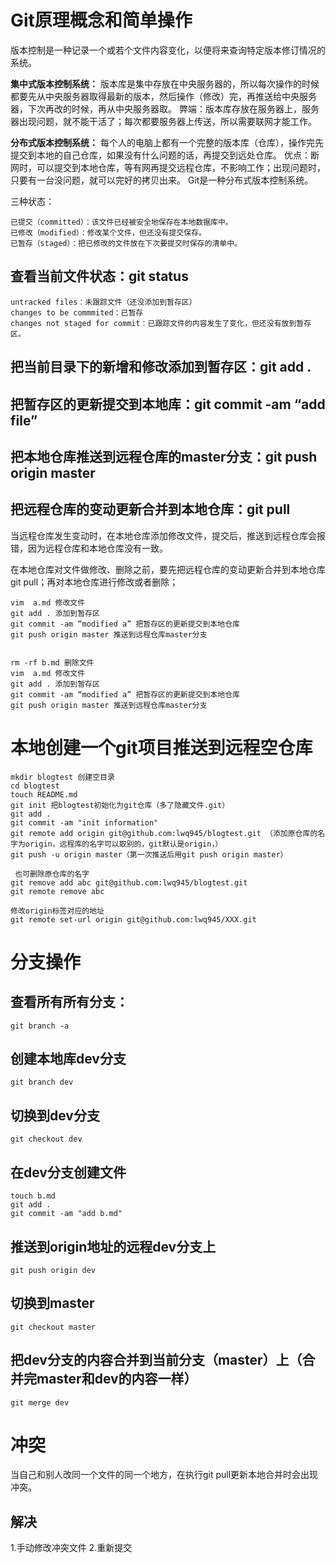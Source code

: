 # Git原理概念和简单操作
  版本控制是一种记录一个或若个文件内容变化，以便将来查询特定版本修订情况的系统。
 
 **集中式版本控制系统：** 版本库是集中存放在中央服务器的，所以每次操作的时候都要先从中央服务器取得最新的版本，然后操作（修改）完，再推送给中央服务器，下次再改的时候，再从中央服务器取。
 弊端：版本库存放在服务器上，服务器出现问题，就不能干活了；每次都要服务器上传送，所以需要联网才能工作。
 
**分布式版本控制系统：** 每个人的电脑上都有一个完整的版本库（仓库），操作完先提交到本地的自己仓库，如果没有什么问题的话，再提交到远处仓库。
优点：断网时，可以提交到本地仓库，等有网再提交远程仓库，不影响工作；出现问题时，只要有一台没问题，就可以完好的拷贝出来。
Git是一种分布式版本控制系统。
 
三种状态：
```
已提交（committed）：该文件已经被安全地保存在本地数据库中。
已修改（modified）：修改某个文件，但还没有提交保存。
已暂存（staged）：把已修改的文件放在下次要提交时保存的清单中。
```

 
## 查看当前文件状态：git status
```
untracked files：未跟踪文件（还没添加到暂存区）
changes to be commmited：已暂存
changes not staged for commit：已跟踪文件的内容发生了变化，但还没有放到暂存区。
```

## 把当前目录下的新增和修改添加到暂存区：git add  .
## 把暂存区的更新提交到本地库：git commit -am “add file”
## 把本地仓库推送到远程仓库的master分支：git push origin master
## 把远程仓库的变动更新合并到本地仓库：git pull

当远程仓库发生变动时，在本地仓库添加修改文件，提交后，推送到远程仓库会报错，因为远程仓库和本地仓库没有一致。
 
在本地仓库对文件做修改、删除之前，要先把远程仓库的变动更新合并到本地仓库git pull；再对本地仓库进行修改或者删除；
```
vim  a.md 修改文件
git add . 添加到暂存区
git commit -am “modified a” 把暂存区的更新提交到本地仓库
git push origin master 推送到远程仓库master分支
 
 
rm -rf b.md 删除文件
vim  a.md 修改文件
git add . 添加到暂存区
git commit -am “modified a” 把暂存区的更新提交到本地仓库
git push origin master 推送到远程仓库master分支
```
 
# 本地创建一个git项目推送到远程空仓库
```
mkdir blogtest 创建空目录
cd blogtest
touch README.md
git init 把blogtest初始化为git仓库（多了隐藏文件.git）
git add .
git commit -am "init information"
git remote add origin git@github.com:lwq945/blogtest.git （添加原仓库的名字为origin，远程库的名字可以取别的，git默认是origin，）
git push -u origin master（第一次推送后用git push origin master）
 
 也可删除原仓库的名字
git remove add abc git@github.com:lwq945/blogtest.git
git remote remove abc
 
修改origin标签对应的地址
git remote set-url origin git@github.com:lwq945/XXX.git
```

# 分支操作
## 查看所有所有分支：
```
git branch -a
```

## 创建本地库dev分支
```
git branch dev
```
## 切换到dev分支
```
git checkout dev
```

## 在dev分支创建文件
```
touch b.md
git add .
git commit -am "add b.md"
```

## 推送到origin地址的远程dev分支上
```
git push origin dev
```

## 切换到master
```
git checkout master
```

## 把dev分支的内容合并到当前分支（master）上（合并完master和dev的内容一样）
```
git merge dev
```

# 冲突
当自己和别人改同一个文件的同一个地方，在执行git pull更新本地合并时会出现冲突。

## 解决

1.手动修改冲突文件
2.重新提交
 
